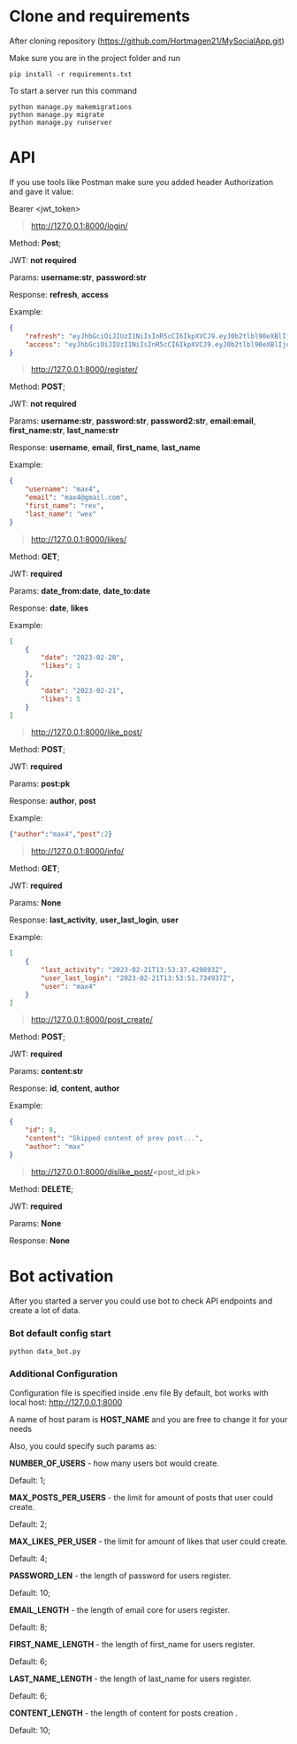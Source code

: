 # Clone and requirements
After cloning repository (https://github.com/Hortmagen21/MySocialApp.git)

Make sure you are in the project folder and run 
```shell
pip install -r requirements.txt
```

To start a server run this command
```shell
python manage.py makemigrations
python manage.py migrate
python manage.py runserver
```

# API
If you use tools like Postman make sure you added header Authorization and gave it value:

Bearer <jwt_token>

> http://127.0.0.1:8000/login/

Method: **Post**;

JWT: **not required**

Params: **username:str**, **password:str**

Response: **refresh**, **access** 

Example:

```json
{
    "refresh": "eyJhbGciOiJIUzI1NiIsInR5cCI6IkpXVCJ9.eyJ0b2tlbl90eXBlIjoicmVmcmVzaCIsImV4cCI6MTY3NzA3NTQ2NiwiaWF0IjoxNjc2OTg5MDY2LCJqdGkiOiJhNmIxMDRjMjkzNDM0OTY4YTZkMDUxYTFjNDAzOGI0ZCIsInVzZXJfaWQiOjUsInVzZXJuYW1lIjoibWF4NCJ9.SgXAQ4NcV1Xh_NcqlBj5tFS9EkHG8sK0EExXe98NJ2g",
    "access": "eyJhbGciOiJIUzI1NiIsInR5cCI6IkpXVCJ9.eyJ0b2tlbl90eXBlIjoiYWNjZXNzIiwiZXhwIjoxNjc2OTkwODY2LCJpYXQiOjE2NzY5ODkwNjYsImp0aSI6IjEzZjBhZjE4ZTlmOTQ1YTk5NjI3NDBjMzdlMjIwYTM3IiwidXNlcl9pZCI6NSwidXNlcm5hbWUiOiJtYXg0In0.n9X7wdWnoGJ-BGlmaWzeiebZ0LlAWf7MNrfW6fMa0DY"
}
```


> http://127.0.0.1:8000/register/

Method: **POST**;

JWT: **not required**

Params: **username:str**, **password:str**, **password2:str**, **email:email**, **first_name:str**, **last_name:str**

Response: **username**, **email**, **first_name**, **last_name**

Example:
```json
{
    "username": "max4",
    "email": "max4@gmail.com",
    "first_name": "rex",
    "last_name": "wex"
}
```

> http://127.0.0.1:8000/likes/

Method: **GET**;

JWT: **required**

Params: **date_from:date**, **date_to:date** 

Response: **date**, **likes**

Example:
```json
[
    {
        "date": "2023-02-20",
        "likes": 1
    },
    {
        "date": "2023-02-21",
        "likes": 5
    }
]
```

> http://127.0.0.1:8000/like_post/

Method: **POST**;

JWT: **required**

Params: **post:pk**

Response: **author**, **post**

Example:
```json
{"author":"max4","post":2}
```

> http://127.0.0.1:8000/info/

Method: **GET**;

JWT: **required**

Params: **None**

Response: **last_activity**, **user_last_login**, **user**

Example:
```json
[
    {
        "last_activity": "2023-02-21T13:53:37.429893Z",
        "user_last_login": "2023-02-21T13:53:51.734937Z",
        "user": "max4"
    }
]
```

> http://127.0.0.1:8000/post_create/

Method: **POST**;

JWT: **required**

Params: **content:str**

Response: **id**, **content**, **author**

Example:
```json
{
    "id": 8,
    "content": "Skipped content of prev post...",
    "author": "max"
}
```

> http://127.0.0.1:8000/dislike_post/<post_id:pk>

Method: **DELETE**;

JWT: **required**

Params: **None**

Response: **None**


# Bot activation

After you started a server you could use bot
to check API endpoints and create a lot of data.

### Bot default config start

```shell
python data_bot.py
```

### Additional Configuration
Configuration file is specified inside .env file
By default, bot works with local host: http://127.0.0.1:8000

A name of host param is **HOST_NAME** and you are free to change it for your needs

Also, you could specify such params as:

**NUMBER_OF_USERS** - how many users bot would create.

Default: 1;

**MAX_POSTS_PER_USERS** - the limit for amount of posts that user could create.

Default: 2;

**MAX_LIKES_PER_USER** - the limit for amount of likes that user could create.

Default: 4;

**PASSWORD_LEN** - the length of password for users register.

Default: 10;


**EMAIL_LENGTH** - the length of email core for users register.

Default: 8;

**FIRST_NAME_LENGTH** - the length of first_name for users register.

Default: 6;

**LAST_NAME_LENGTH** - the length of last_name for users register.

Default: 6;

**CONTENT_LENGTH** - the length of content for posts creation .

Default: 10;
